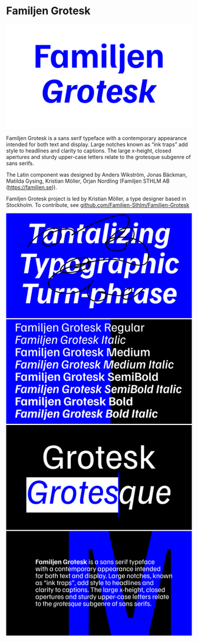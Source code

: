 # Familjen Grotesk

![Familjen Grotesk](https://github.com/Familjen-Sthlm/Familjen-Grotesk/blob/master/documentation/fg_aw-001.png)

Familjen Grotesk is a sans serif typeface with a contemporary appearance intended for both text and display. Large notches known as “ink traps” add style to headlines and clarity to captions. The large x-height, closed apertures and sturdy upper-case letters relate to the grotesque subgenre of sans serifs.

The Latin component was designed by Anders Wikström, Jonas Bäckman, Matilda Gysing, Kristian Möller, Örjan Nordling (Familjen STHLM AB (https://familjen.se)). 

Familjen Grotesk project is led by Kristian Möller, a type designer based in Stockholm. 
To contribute, see [github.com/Familjen-Sthlm/Familjen-Grotesk](https://github.com/Familjen-Sthlm/Familjen-Grotesk)

![Familjen Grotesk](https://github.com/Familjen-Sthlm/Familjen-Grotesk/blob/master/documentation/fg_aw-002.png)
![Familjen Grotesk](https://github.com/Familjen-Sthlm/Familjen-Grotesk/blob/master/documentation/fg_aw-003.png)
![Familjen Grotesk](https://github.com/Familjen-Sthlm/Familjen-Grotesk/blob/master/documentation/fg_aw-004.png)
![Familjen Grotesk](https://github.com/Familjen-Sthlm/Familjen-Grotesk/blob/master/documentation/fg_aw-005.png)